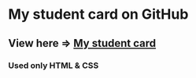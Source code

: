 # My student card on GitHub
## View here => [My student card](https://4llekxx.github.io/student-card/)
### Used only HTML & CSS

